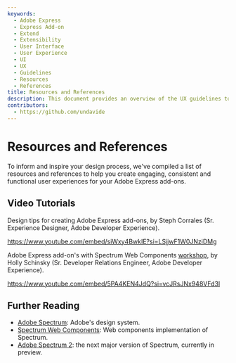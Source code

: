 ```yaml
---
keywords:
  - Adobe Express
  - Express Add-on
  - Extend
  - Extensibility
  - User Interface
  - User Experience
  - UI
  - UX
  - Guidelines
  - Resources
  - References
title: Resources and References
description: This document provides an overview of the UX guidelines to follow when designing your Adobe Express add-on.
contributors:
  - https://github.com/undavide
---
```


# Resources and References

To inform and inspire your design process, we've compiled a list of resources and references to help you create engaging, consistent and functional user experiences for your Adobe Express add-ons.

## Video Tutorials

Design tips for creating Adobe Express add-ons, by Steph Corrales (Sr. Experience Designer, Adobe Developer Experience).

<Embed slots="video" />

https://www.youtube.com/embed/siWxy4BwkIE?si=LSjjwF1W0JNziDMg

Adobe Express add-on's with Spectrum Web Components [workshop](../../../learn/how_to/tutorials/spectrum-workshop/index.md), by Holly Schinsky (Sr. Developer Relations Engineer, Adobe Developer Experience).

<Embed slots="video" />

https://www.youtube.com/embed/5PA4KEN4JdQ?si=vcJRsJNx948VFd3l

## Further Reading

- [Adobe Spectrum](https://spectrum.adobe.com/): Adobe's design system.
- [Spectrum Web Components](https://opensource.adobe.com/spectrum-web-components/): Web components implementation of Spectrum.
- [Adobe Spectrum 2](https://s2.spectrum.adobe.com/): the next major version of Spectrum, currently in preview.
